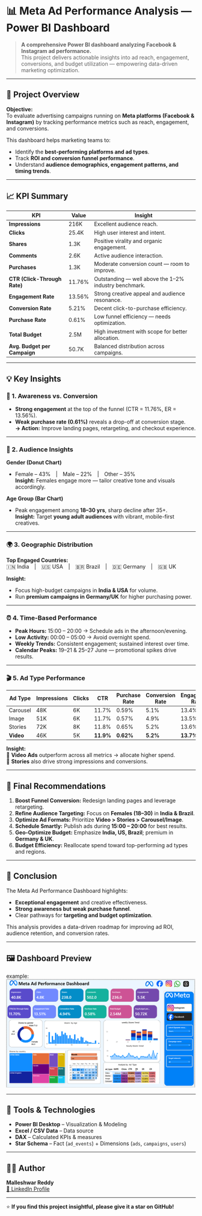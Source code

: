 # 📊 Meta Ad Performance Analysis — Power BI Dashboard

> **A comprehensive Power BI dashboard analyzing Facebook & Instagram ad performance.**  
> This project delivers actionable insights into ad reach, engagement, conversions, and budget utilization — empowering data-driven marketing optimization.

---

## 🚀 Project Overview

**Objective:**  
To evaluate advertising campaigns running on **Meta platforms (Facebook & Instagram)** by tracking performance metrics such as reach, engagement, and conversions.  

This dashboard helps marketing teams to:
- Identify the **best-performing platforms and ad types**.  
- Track **ROI and conversion funnel performance**.  
- Understand **audience demographics, engagement patterns, and timing trends**.  

---

## 📈 KPI Summary

| KPI | Value | Insight |
|------|--------|---------|
| **Impressions** | 216K | Excellent audience reach. |
| **Clicks** | 25.4K | High user interest and intent. |
| **Shares** | 1.3K | Positive virality and organic engagement. |
| **Comments** | 2.6K | Active audience interaction. |
| **Purchases** | 1.3K | Moderate conversion count — room to improve. |
| **CTR (Click-Through Rate)** | 11.76% | Outstanding — well above the 1–2% industry benchmark. |
| **Engagement Rate** | 13.56% | Strong creative appeal and audience resonance. |
| **Conversion Rate** | 5.21% | Decent click-to-purchase efficiency. |
| **Purchase Rate** | 0.61% | Low funnel efficiency — needs optimization. |
| **Total Budget** | 2.5M | High investment with scope for better allocation. |
| **Avg. Budget per Campaign** | 50.7K | Balanced distribution across campaigns. |

---

## 💡 Key Insights

### 🧭 1. Awareness vs. Conversion
- **Strong engagement** at the top of the funnel (CTR = 11.76%, ER = 13.56%).  
- **Weak purchase rate (0.61%)** reveals a drop-off at conversion stage.  
  **→ Action:** Improve landing pages, retargeting, and checkout experience.

---

### 👥 2. Audience Insights
**Gender (Donut Chart)**  
- Female – 43% | Male – 22% | Other – 35%  
**Insight:** Females engage more — tailor creative tone and visuals accordingly.

**Age Group (Bar Chart)**  
- Peak engagement among **18–30 yrs**, sharp decline after 35+.  
**Insight:** Target **young adult audiences** with vibrant, mobile-first creatives.

---

### 🌍 3. Geographic Distribution
**Top Engaged Countries:**  
🇮🇳 India | 🇺🇸 USA | 🇧🇷 Brazil | 🇩🇪 Germany | 🇬🇧 UK  

**Insight:**  
- Focus high-budget campaigns in **India & USA** for volume.  
- Run **premium campaigns in Germany/UK** for higher purchasing power.

---

### ⏰ 4. Time-Based Performance
- **Peak Hours:** 15:00 – 20:00 → Schedule ads in the afternoon/evening.  
- **Low Activity:** 00:00 – 05:00 → Avoid overnight spend.  
- **Weekly Trends:** Consistent engagement; sustained interest over time.  
- **Calendar Peaks:** 19–21 & 25–27 June — promotional spikes drive results.  

---

### 🎬 5. Ad Type Performance

| Ad Type | Impressions | Clicks | CTR | Purchase Rate | Conversion Rate | Engagement Rate |
|----------|--------------|--------|------|----------------|------------------|-----------------|
| Carousel | 48K | 6K | 11.7% | 0.59% | 5.1% | 13.4% |
| Image | 51K | 6K | 11.7% | 0.57% | 4.9% | 13.5% |
| Stories | 72K | 8K | 11.8% | 0.65% | 5.2% | 13.6% |
| **Video** | 46K | 5K | **11.9%** | **0.62%** | **5.2%** | **13.7%** |

**Insight:**  
🎥 **Video Ads** outperform across all metrics → allocate higher spend.  
📱 **Stories** also drive strong impressions and conversions.

---

## 🧩 Final Recommendations

1. **Boost Funnel Conversion:** Redesign landing pages and leverage retargeting.  
2. **Refine Audience Targeting:** Focus on **Females (18–30)** in **India & Brazil**.  
3. **Optimize Ad Formats:** Prioritize **Video > Stories > Carousel/Image**.  
4. **Schedule Smartly:** Publish ads during **15:00 – 20:00** for best results.  
5. **Geo-Optimize Budget:** Emphasize **India, US, Brazil**; premium in **Germany & UK**.  
6. **Budget Efficiency:** Reallocate spend toward top-performing ad types and regions.

---

## 🧠 Conclusion

The Meta Ad Performance Dashboard highlights:
- **Exceptional engagement** and creative effectiveness.  
- **Strong awareness but weak purchase funnel**.  
- Clear pathways for **targeting and budget optimization**.

This analysis provides a data-driven roadmap for improving ad ROI, audience retention, and conversion rates.

---

## 🖼️ Dashboard Preview
 example:![Dash board preview](https://github.com/Mallesh3/Meta-Ad-Performance-Dashboard/blob/main/Screenshot%20of%20Dashboard.png) 


---

## 🧰 Tools & Technologies
- **Power BI Desktop** – Visualization & Modeling  
- **Excel / CSV Data** – Data source  
- **DAX** – Calculated KPIs & measures  
- **Star Schema** – Fact (`ad_events`) + Dimensions (`ads`, `campaigns`, `users`)

---

## 👨‍💼 Author
**Malleshwar Reddy**  
[🔗 LinkedIn Profile](https://www.linkedin.com/in/rmalleswar-reddy)

---

⭐ **If you find this project insightful, please give it a star on GitHub!**

